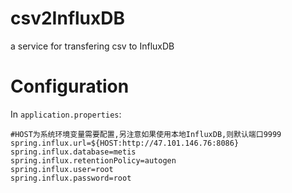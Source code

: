 # csv2InfluxDB
a service for transfering csv to InfluxDB
# Configuration
In `application.properties`:
```properties
#HOST为系统环境变量需要配置,另注意如果使用本地InfluxDB,则默认端口9999
spring.influx.url=${HOST:http://47.101.146.76:8086}
spring.influx.database=metis
spring.influx.retentionPolicy=autogen
spring.influx.user=root
spring.influx.password=root
```